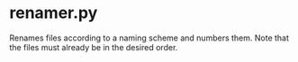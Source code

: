 # renamer.py
Renames files according to a naming scheme and numbers them. Note that the files must already be in the desired order.
